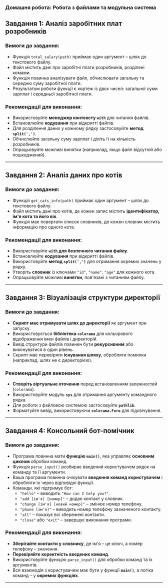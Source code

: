 ### Домашня робота: Робота з файлами та модульна система

## Завдання 1: Аналіз заробітних плат розробників

### Вимоги до завдання:

- Функція `total_salary(path)` приймає один аргумент – шлях до текстового файлу.
- Файл містить дані про заробітні плати розробників, розділені комами.
- Функція повинна аналізувати файл, обчислювати загальну та середню суму заробітної плати.
- Результатом роботи функції є кортеж із двох чисел: загальної суми зарплат і середньої заробітної плати.

### Рекомендації для виконання:

- Використовуйте **менеджер контексту `with`** для читання файлів.
- Встановлюйте **кодування** при відкритті файлів.
- Для розділення даних у кожному рядку застосовуйте **метод `split(',')`**.
- Обчислюйте загальну суму зарплат і діліть її на кількість розробників.
- Опрацьовуйте можливі винятки (наприклад, якщо файл відсутній або пошкоджений).

---

## Завдання 2: Аналіз даних про котів

### Вимоги до завдання:

- Функція `get_cats_info(path)` приймає один аргумент – шлях до текстового файлу.
- Файл містить дані про котів, де кожен запис містить **ідентифікатор, ім'я кота та його вік**.
- Функція має повертати список словників, де кожен словник містить інформацію про одного кота.

### Рекомендації для виконання:

- Використовуйте **`with` для безпечного читання файлу**.
- Встановлюйте **кодування** при відкритті файлів.
- Використовуйте **метод `split(',')`** для отримання окремих значень у рядку.
- Утворіть **словник** із ключами `"id"`, `"name"`, `"age"` для кожного кота.
- Опрацьовуйте можливі **винятки**, пов'язані з читанням файлу.

---

## Завдання 3: Візуалізація структури директорії

### Вимоги до завдання:

- **Скрипт має отримувати шлях до директорії** як аргумент при запуску.
- Використовується **бібліотека `colorama`** для кольорового відображення імен файлів і директорій.
- Вивід структури файлів повинен бути **рекурсивним** або виконуватися в один рівень.
- Скрипт має перевіряти **існування шляху**, обробляти помилки (наприклад, шлях не є директорією).

### Рекомендації для виконання:

- **Створіть віртуальне оточення** перед встановленням залежностей (`colorama`).
- Використовуйте модуль **`sys`** для отримання аргументу командного рядка.
- Для роботи з файловою системою застосовуйте **`pathlib`**.
- Форматуйте вивід, використовуючи **`colorama.Fore`** для підсвічування.

---

## Завдання 4: Консольний бот-помічник

### Вимоги до завдання:

- Програма повинна мати **функцію `main()`**, яка управляє **основним циклом** обробки команд.
- Функція `parse_input()` розбирає введений користувачем рядок на команду та її аргументи.
- Ваша програма повинна очікувати **введення команд користувачем** і обробляти їх через відповідні функції.
- Команди, які підтримує бот:
  - `"hello"` – виводить `"How can I help you?"`.
  - `"add [ім'я] [номер]"` – додає контакт у словник.
  - `"change [ім'я] [новий номер]"` – змінює номер телефону.
  - `"phone [ім'я]"` – виводить номер телефону зазначеного контакту.
  - `"all"` – показує всі збережені контакти.
  - `"close"` або `"exit"` – завершує виконання програми.

### Рекомендації для виконання:

- **Зберігайте контакти у словнику**, де ім'я – це ключ, а номер телефону – значення.
- **Перевіряйте коректність введених команд**.
- Використовуйте функцію `parse_input()` для обробки команд та їх аргументів.
- Вся взаємодія з користувачем має бути у функції **`main()`**, а логіка команд – у **окремих функціях**.

---
